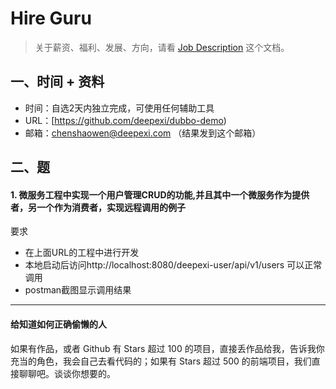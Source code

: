 # Hire Guru

> 关于薪资、福利、发展、方向，请看 [Job Description](job-description.md) 这个文档。

## 一、时间 + 资料

- 时间：自选2天内独立完成，可使用任何辅助工具
- URL：[https://github.com/deepexi/dubbo-demo)
- 邮箱：chenshaowen@deepexi.com （结果发到这个邮箱）

## 二、题

#### 1. 微服务工程中实现一个用户管理CRUD的功能,并且其中一个微服务作为提供者，另一个作为消费者，实现远程调用的例子

要求
- 在上面URL的工程中进行开发
- 本地启动后访问http://localhost:8080/deepexi-user/api/v1/users 可以正常调用
- postman截图显示调用结果





---------------------------
#### 给知道如何正确偷懒的人

如果有作品，或者 Github 有 Stars 超过 100 的项目，直接丢作品给我，告诉我你充当的角色，我会自己去看代码的；如果有 Stars 超过 500 的前端项目，我们直接聊聊吧。谈谈你想要的。
